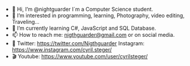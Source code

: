 - 👋 Hi, I’m @nightguarder I´m a Computer Science student.
- 👀 I’m interested in programming, learning, Photography, video editing, Traveling...
- 🌱 I’m currently learning C#, JavaScript and SQL Database.
- 📫 How to reach me: nigthguarder@gmail.com or on social media.
- 📢 Twitter: https://twitter.com/Nigthguarder Instagram: https://www.instagram.com/cyril.steger/ 
- 🎬 Youtube: https://www.youtube.com/user/cyrilsteger/
